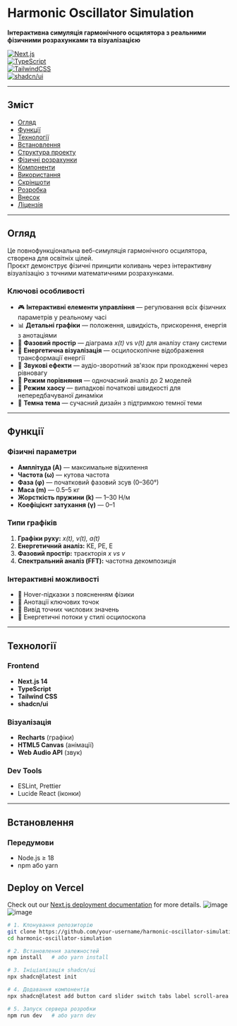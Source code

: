 # Harmonic Oscillator Simulation  

**Інтерактивна симуляція гармонічного осцилятора з реальними фізичними розрахунками та візуалізацією**  

[![Next.js](https://img.shields.io/badge/Next.js-14-black)](https://nextjs.org/)  
[![TypeScript](https://img.shields.io/badge/TypeScript-5-blue)](https://www.typescriptlang.org/)  
[![TailwindCSS](https://img.shields.io/badge/TailwindCSS-3-38B2AC)](https://tailwindcss.com/)  
[![shadcn/ui](https://img.shields.io/badge/shadcn%2Fui-components-orange)](https://ui.shadcn.com/)  

---

## Зміст  
- [Огляд](#огляд)  
- [Функції](#функції)  
- [Технології](#технології)  
- [Встановлення](#встановлення)  
- [Структура проекту](#структура-проекту)  
- [Фізичні розрахунки](#фізичні-розрахунки)  
- [Компоненти](#компоненти)  
- [Використання](#використання)  
- [Скріншоти](#скріншоти)  
- [Розробка](#розробка)  
- [Внесок](#внесок)  
- [Ліцензія](#ліцензія)  

---

## Огляд  
Це повнофункціональна веб-симуляція гармонічного осцилятора, створена для освітніх цілей.  
Проєкт демонструє фізичні принципи коливань через інтерактивну візуалізацію з точними математичними розрахунками.  

### Ключові особливості  
- 🎮 **Інтерактивні елементи управління** — регулювання всіх фізичних параметрів у реальному часі  
- 📊 **Детальні графіки** — положення, швидкість, прискорення, енергія з анотаціями  
- 🔬 **Фазовий простір** — діаграма *x(t)* vs *v(t)* для аналізу стану системи  
- 🌈 **Енергетична візуалізація** — осцилоскопічне відображення трансформації енергії  
- 🎵 **Звукові ефекти** — аудіо-зворотний зв'язок при проходженні через рівновагу  
- 🔄 **Режим порівняння** — одночасний аналіз до 2 моделей  
- 🎲 **Режим хаосу** — випадкові початкові швидкості для непередбачуваної динаміки  
- 🌙 **Темна тема** — сучасний дизайн з підтримкою темної теми  

---

## Функції  

### Фізичні параметри  
- **Амплітуда (A)** — максимальне відхилення  
- **Частота (ω)** — кутова частота  
- **Фаза (φ)** — початковий фазовий зсув (0–360°)  
- **Маса (m)** — 0.5–5 кг  
- **Жорсткість пружини (k)** — 1–30 Н/м  
- **Коефіцієнт затухання (γ)** — 0–1  

### Типи графіків  
1. **Графіки руху:** *x(t), v(t), a(t)*  
2. **Енергетичний аналіз:** KE, PE, E  
3. **Фазовий простір:** траєкторія *x vs v*  
4. **Спектральний аналіз (FFT):** частотна декомпозиція  

### Інтерактивні можливості  
- 🎯 Hover-підказки з поясненням фізики  
- 📍 Анотації ключових точок  
- 🔢 Вивід точних числових значень  
- 🎨 Енергетичні потоки у стилі осцилоскопа  

---

## Технології  

### Frontend  
- **Next.js 14**  
- **TypeScript**  
- **Tailwind CSS**  
- **shadcn/ui**  

### Візуалізація  
- **Recharts** (графіки)  
- **HTML5 Canvas** (анімації)  
- **Web Audio API** (звук)  

### Dev Tools  
- ESLint, Prettier  
- Lucide React (іконки)  

---

## Встановлення  

### Передумови  
- Node.js ≥ 18  
- npm або yarn  
## Deploy on Vercel

Check out our [Next.js deployment documentation](https://nextjs.org/docs/app/building-your-application/deploying) for more details.
![image](https://github.com/user-attachments/assets/43cd07a8-94af-4283-916c-ace8849f2154)
![image](https://github.com/user-attachments/assets/72ee958c-efee-4ee5-8508-db64609752f8)

```bash
# 1. Клонування репозиторію
git clone https://github.com/your-username/harmonic-oscillator-simulation.git
cd harmonic-oscillator-simulation

# 2. Встановлення залежностей
npm install   # або yarn install

# 3. Ініціалізація shadcn/ui
npx shadcn@latest init

# 4. Додавання компонентів
npx shadcn@latest add button card slider switch tabs label scroll-area dropdown-menu badge

# 5. Запуск сервера розробки
npm run dev   # або yarn dev


